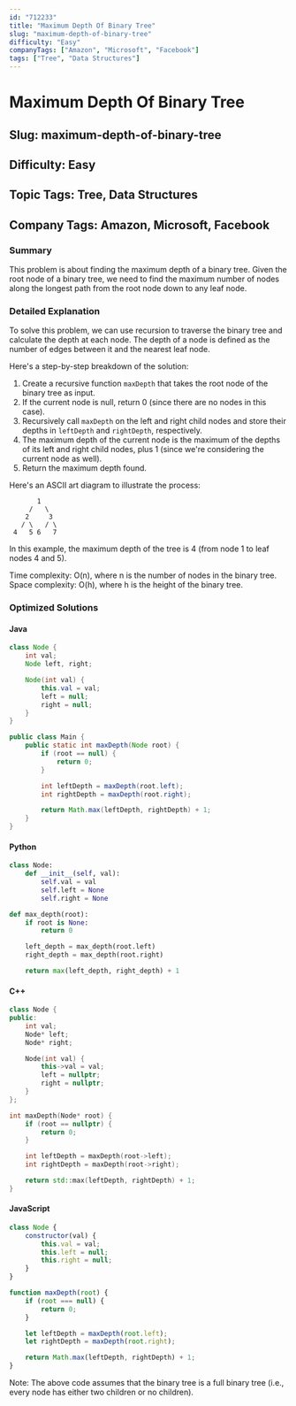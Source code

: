 ```yaml
---
id: "712233"
title: "Maximum Depth Of Binary Tree"
slug: "maximum-depth-of-binary-tree"
difficulty: "Easy"
companyTags: ["Amazon", "Microsoft", "Facebook"]
tags: ["Tree", "Data Structures"]
---
```


# Maximum Depth Of Binary Tree
## Slug: maximum-depth-of-binary-tree
## Difficulty: Easy
## Topic Tags: Tree, Data Structures
## Company Tags: Amazon, Microsoft, Facebook

### Summary
This problem is about finding the maximum depth of a binary tree. Given the root node of a binary tree, we need to find the maximum number of nodes along the longest path from the root node down to any leaf node.

### Detailed Explanation
To solve this problem, we can use recursion to traverse the binary tree and calculate the depth at each node. The depth of a node is defined as the number of edges between it and the nearest leaf node.

Here's a step-by-step breakdown of the solution:

1.  Create a recursive function `maxDepth` that takes the root node of the binary tree as input.
2.  If the current node is null, return 0 (since there are no nodes in this case).
3.  Recursively call `maxDepth` on the left and right child nodes and store their depths in `leftDepth` and `rightDepth`, respectively.
4.  The maximum depth of the current node is the maximum of the depths of its left and right child nodes, plus 1 (since we're considering the current node as well).
5.  Return the maximum depth found.

Here's an ASCII art diagram to illustrate the process:

```
       1
     /   \
    2     3
   / \   / \
 4   5 6   7
```

In this example, the maximum depth of the tree is 4 (from node 1 to leaf nodes 4 and 5).

Time complexity: O(n), where n is the number of nodes in the binary tree.
Space complexity: O(h), where h is the height of the binary tree.

### Optimized Solutions

#### Java
```java
class Node {
    int val;
    Node left, right;

    Node(int val) {
        this.val = val;
        left = null;
        right = null;
    }
}

public class Main {
    public static int maxDepth(Node root) {
        if (root == null) {
            return 0;
        }

        int leftDepth = maxDepth(root.left);
        int rightDepth = maxDepth(root.right);

        return Math.max(leftDepth, rightDepth) + 1;
    }
}
```

#### Python
```python
class Node:
    def __init__(self, val):
        self.val = val
        self.left = None
        self.right = None

def max_depth(root):
    if root is None:
        return 0

    left_depth = max_depth(root.left)
    right_depth = max_depth(root.right)

    return max(left_depth, right_depth) + 1
```

#### C++
```cpp
class Node {
public:
    int val;
    Node* left;
    Node* right;

    Node(int val) {
        this->val = val;
        left = nullptr;
        right = nullptr;
    }
};

int maxDepth(Node* root) {
    if (root == nullptr) {
        return 0;
    }

    int leftDepth = maxDepth(root->left);
    int rightDepth = maxDepth(root->right);

    return std::max(leftDepth, rightDepth) + 1;
}
```

#### JavaScript
```javascript
class Node {
    constructor(val) {
        this.val = val;
        this.left = null;
        this.right = null;
    }
}

function maxDepth(root) {
    if (root === null) {
        return 0;
    }

    let leftDepth = maxDepth(root.left);
    let rightDepth = maxDepth(root.right);

    return Math.max(leftDepth, rightDepth) + 1;
}
```

Note: The above code assumes that the binary tree is a full binary tree (i.e., every node has either two children or no children).